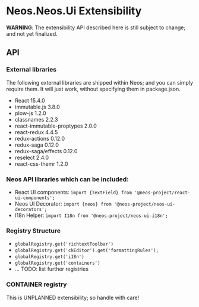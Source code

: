 # Neos.Neos.Ui Extensibility

**WARNING**: The extensibility API described here is still subject to change; and not yet finalized.

## API

### External libraries

The following external libraries are shipped within Neos; and you can simply require them. It will just work,
without specifying them in package.json.

- React 15.4.0
- immutable.js 3.8.0
- plow-js 1.2.0
- classnames 2.2.3
- react-immutable-proptypes 2.0.0
- react-redux 4.4.5
- redux-actions 0.12.0
- redux-saga 0.12.0
- redux-saga/effects 0.12.0
- reselect 2.4.0
- react-css-themr 1.2.0


### Neos API libraries which can be included:

- React UI components: `import {TextField} from '@neos-project/react-ui-components';`
- Neos UI Decorator: `import {neos} from '@neos-project/neos-ui-decorators';`
- I18n Helper: `import I18n from '@neos-project/neos-ui-i18n';`

### Registry Structure

- `globalRegistry.get('richtextToolbar')`
- `globalRegistry.get('ckEditor').get('formattingRules');`
- `globalRegistry.get('i18n')`
- `globalRegistry.get('containers')`
- ... TODO: list further registries

### CONTAINER registry

This is UNPLANNED extensibility; so handle with care!
